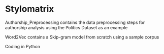 # Stylomatrix

Authorship_Preprocessing contains the data preprocessing steps for authorship analysis using the Politics Dataset as an example

Word2Vec contains a Skip-gram model from scratch using a sample corpus

Coding in Python
